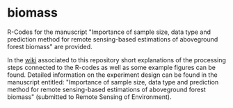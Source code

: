 biomass
=======

R-Codes for the manuscript "Importance of sample size, data type and prediction method for remote sensing-based estimations of aboveground forest biomass" are provided.


In the [wiki](https://github.com/fabianfassnacht/biomass/wiki) associated to this repository short explanations of the processing steps connected to the R-codes as well as some example figures can be found. Detailed information on the experiment design can be found in the manuscript entitled:
"Importance of sample size, data type and prediction method for remote sensing-based estimations of aboveground forest biomass" (submitted to Remote Sensing of Environment).



